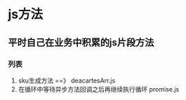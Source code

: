 # js方法
##  平时自己在业务中积累的js片段方法
### 列表
1. sku生成方法 ==》 deacartesArr.js
2. 在循环中等待异步方法回调之后再继续执行循环 promise.js